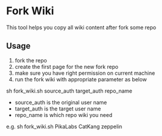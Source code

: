 # Fork Wiki
This tool helps you copy all wiki content after fork some repo

## Usage
1. fork the repo
2. create the first page for the new fork repo
3. make sure you have right permission on current machine
4. run the fork wiki with appropriate parameter as below

sh fork_wiki.sh source_auth target_auth repo_name

- source_auth is the original user name
- target_auth is the target user name
- repo_name is which repo wiki you need

e.g. sh fork_wiki.sh PikaLabs CatKang zeppelin
